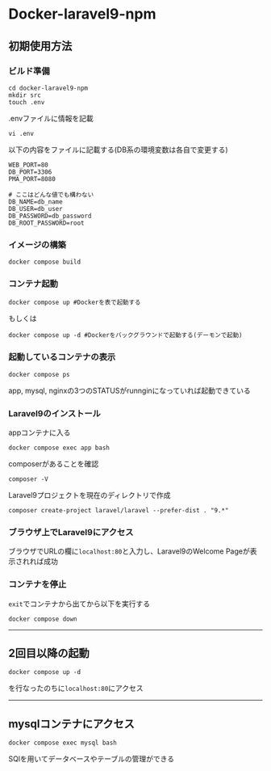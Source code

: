 # Docker-laravel9-npm
## 初期使用方法
### ビルド準備
```
cd docker-laravel9-npm
mkdir src
touch .env
```
.envファイルに情報を記載
```
vi .env
```
以下の内容をファイルに記載する(DB系の環境変数は各自で変更する)
```
WEB_PORT=80
DB_PORT=3306
PMA_PORT=8080 

# ここはどんな値でも構わない
DB_NAME=db_name
DB_USER=db_user
DB_PASSWORD=db_password
DB_ROOT_PASSWORD=root
```
### イメージの構築
```
docker compose build
```
### コンテナ起動
```
docker compose up #Dockerを表で起動する
```
もしくは
```
docker compose up -d #Dockerをバックグラウンドで起動する(デーモンで起動)
```
### 起動しているコンテナの表示
```
docker compose ps
```
app, mysql, nginxの3つのSTATUSがrunnginになっていれば起動できている

### Laravel9のインストール
appコンテナに入る
```
docker compose exec app bash
```
composerがあることを確認
```
composer -V
```
Laravel9プロジェクトを現在のディレクトリで作成
```
composer create-project laravel/laravel --prefer-dist . "9.*"
```
### ブラウザ上でLaravel9にアクセス
ブラウザでURLの欄に``localhost:80``と入力し、Laravel9のWelcome Pageが表示されれば成功

### コンテナを停止
``exit``でコンテナから出てから以下を実行する
```
docker compose down
```

---
## 2回目以降の起動
```
docker compose up -d
```
を行なったのちに``localhost:80``にアクセス

---
## mysqlコンテナにアクセス
```
docker compose exec mysql bash
```
SQlを用いてデータベースやテーブルの管理ができる
